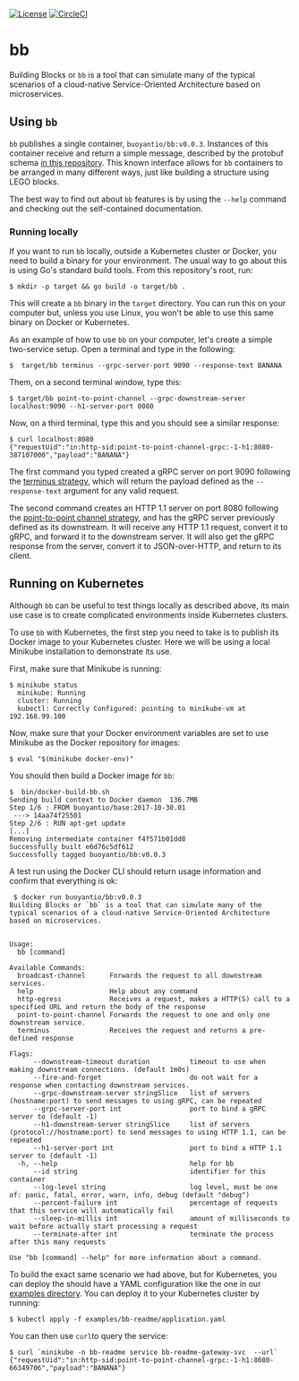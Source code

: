 [![License](https://img.shields.io/badge/License-Apache%202.0-blue.svg)](https://opensource.org/licenses/Apache-2.0)
[![CircleCI](https://circleci.com/gh/BuoyantIO/bb.svg?style=shield)](https://circleci.com/gh/BuoyantIO/bb)

# bb

Building Blocks or `bb` is a tool that can simulate many of the typical scenarios
of a cloud-native Service-Oriented Architecture based on microservices.

## Using `bb`
`bb` publishes a single container, `buoyantio/bb:v0.0.3`. Instances of this
container receive and return a simple message, described by the protobuf schema
[in this repository](api.proto). This known interface allows for `bb`
containers to be arranged in many different ways, just like building a structure
using LEGO blocks.

The best way to find out about `bb` features is by using the `--help` command and
checking out the self-contained documentation.

### Running locally
If you want to run `bb` locally, outside a Kubernetes cluster or Docker, you need
to build a binary for your environment. The usual way to go about this is using Go's
standard build tools. From this repository's root, run:

    $ mkdir -p target && go build -o target/bb .

This will create a `bb` binary in the `target` directory. You can run this on your
computer but, unless you use Linux, you won't be able to use this same binary on
Docker or Kubernetes.

As an example of how to use `bb` on your computer, let's create a simple two-service
setup. Open a terminal and type in the following:

    $  target/bb terminus --grpc-server-port 9090 --response-text BANANA

Them, on a second terminal window, type this:

    $ target/bb point-to-point-channel --grpc-downstream-server localhost:9090 --h1-server-port 8080

Now, on a third terminal, type this and you should see a similar response:

    $ curl localhost:8080
    {"requestUid":"in:http-sid:point-to-point-channel-grpc:-1-h1:8080-387107000","payload":"BANANA"}

The first command you typed created a gRPC server on port 9090 following the [terminus strategy](strategies/terminus.go),
which will return the payload defined as the `--response-text` argument for any valid request.

The second command creates an HTTP 1.1 server on port 8080 following the
[point-to-point channel strategy](strategies/point_to_point_channel.go), and has the gRPC server
previously defined as its downstream. It will receive any HTTP 1.1 request, convert it to gRPC,
and forward it to the downstream server. It will also get the gRPC response from the server, convert
it to JSON-over-HTTP, and return to its client.

## Running on Kubernetes
Although `bb` can be useful to test things locally as described above, its main use case is to create
complicated environments inside Kubernetes clusters.

To use `bb` with Kubernetes, the first step you need to take is to publish its Docker image to your
Kubernetes cluster. Here we will be using a local Minikube installation to demonstrate its use.

First, make sure that Minikube is running:

    $ minikube status
      minikube: Running
      cluster: Running
      kubectl: Correctly Configured: pointing to minikube-vm at 192.168.99.100

Now, make sure that your Docker environment variables are set to use Minikube as the Docker repository
for images:

    $ eval "$(minikube docker-env)"

You should then build a Docker image for `bb`:

    $  bin/docker-build-bb.sh
    Sending build context to Docker daemon  136.7MB
    Step 1/6 : FROM buoyantio/base:2017-10-30.01
     ---> 14aa74f25501
    Step 2/6 : RUN apt-get update
    [...]
    Removing intermediate container f4f571b01dd8
    Successfully built e6d76c5df612
    Successfully tagged buoyantio/bb:v0.0.3

A test run using the Docker CLI should return usage information and confirm that everything is ok:

     $ docker run buoyantio/bb:v0.0.3
    Building Blocks or `bb` is a tool that can simulate many of the typical scenarios of a cloud-native Service-Oriented Architecture based on microservices.


    Usage:
      bb [command]

    Available Commands:
      broadcast-channel      Forwards the request to all downstream services.
      help                   Help about any command
      http-egress            Receives a request, makes a HTTP(S) call to a specified URL and return the body of the response
      point-to-point-channel Forwards the request to one and only one downstream service.
      terminus               Receives the request and returns a pre-defined response

    Flags:
          --downstream-timeout duration          timeout to use when making downstream connections. (default 1m0s)
          --fire-and-forget                      do not wait for a response when contacting downstream services.
          --grpc-downstream-server stringSlice   list of servers (hostname:port) to send messages to using gRPC, can be repeated
          --grpc-server-port int                 port to bind a gRPC server to (default -1)
          --h1-downstream-server stringSlice     list of servers (protocol://hostname:port) to send messages to using HTTP 1.1, can be repeated
          --h1-server-port int                   port to bind a HTTP 1.1 server to (default -1)
      -h, --help                                 help for bb
          --id string                            identifier for this container
          --log-level string                     log level, must be one of: panic, fatal, error, warn, info, debug (default "debug")
          --percent-failure int                  percentage of requests that this service will automatically fail
          --sleep-in-millis int                  amount of milliseconds to wait before actually start processing a request
          --terminate-after int                  terminate the process after this many requests

    Use "bb [command] --help" for more information about a command.

To build the exact same scenario we had above, but for Kubernetes, you can deploy the should have
a YAML configuration like the one in our [examples directory](). You can deploy it to your Kubernetes
cluster by running:

    $ kubectl apply -f examples/bb-readme/application.yaml

You can then use `curl`to query the service:

    $ curl `minikube -n bb-readme service bb-readme-gateway-svc  --url`
    {"requestUid":"in:http-sid:point-to-point-channel-grpc:-1-h1:8080-66349706","payload":"BANANA"}
